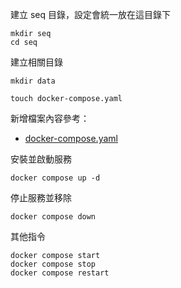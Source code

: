 建立 seq 目錄，設定會統一放在這目錄下
```shell=
mkdir seq
cd seq
```

建立相關目錄
```shell=
mkdir data

touch docker-compose.yaml
```

新增檔案內容參考：
- [docker-compose.yaml](docker-compose.yaml)

安裝並啟動服務
```shell=
docker compose up -d
```

停止服務並移除
```shell=
docker compose down
```

其他指令
```shell=
docker compose start
docker compose stop
docker compose restart
```
